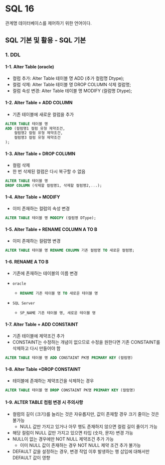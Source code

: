 # SQL 16

관계명 데이터베이스를 제어하기 위한 언어이다.

## SQL 기본 및 활용 - SQL 기본

### 1. DDL

#### 1-1. Alter Table (oracle)

-  컬럼 추가:  Alter Table 테이블 명 ADD (추가 컬럼명 Dtype);
- 컬럼 삭제:  Alter Table 테이블 명 DROP COLUMN 삭제 컬럼명;
- 컬럼 속성 변경: Alter Table 테이블 명 MODIFY (컬럼명 Dtype);

#### 1-2. Alter Table + ADD COLUMN 

- 기존 테이블에 새로운 컬럼을 추가

```sql
ALTER TABLE 테이블 명
ADD (컬럼명1 컬럼 유형 제약조건,
	컬럼명2 컬럼 유형 제약조건,
	컬럼명3 컬럼 유형 제약조건
);
```

#### 1-3. Alter Table + DROP COLUMN 

- 컬럼 삭제
- 한 번 삭제된 컬럼은 다시 복구할 수 없음

```sql
ALTER TABLE 테이블 명
DROP COLUMN (삭제할 컬럼명1, 삭제할 컬럼명2,...);
```

#### 1-4. Alter Table + MODIFY

- 이미 존재하는 컬럼의 속성 변경

```sql
ALTER TABLE 테이블 명 MODIFY (컬럼명 DType);
```

#### 1-5. Alter Table + RENAME COLUMN A TO B

- 이미 존재하는 컬럼명 변경

```sql
ALTER TABLE 테이블 명 RENAME COLUMN 기존 컬럼명 TO 새로운 컬럼명;
```

#### 1-6. RENAME A TO B

- 기존에 존재하는 테이블의 이름 변경

- `oracle`

  - ```sql
    RENAME 기존 테이블 명 TO 새로운 테이블 명 
    ```

- `SQL Server`

  - ```sql
    SP_NAME 기존 테이블 명, 새로운 테이블 명 
    ```

#### 1-7. Alter Table + ADD CONSTAINT

- 기존 테이블에 제약조건 추가
- CONSTAINT는 수정하는 개념이 없으므로 수정을 원한다면 기존 CONSTAINT를 삭제하고 다시 만들어야 함

```sql
ALTER TABLE 테이블 명 ADD CONSTAINT PK명 PRIMARY KEY (컬럼명)
```

#### 1-8. Alter Table +DROP CONSTAINT

- 테이블에 존재하는 제약조건을 삭제하는 경우

```sql
ALTER TABLE 테이블 명 DROP CONSTAINT PK명 PRIMARY KEY (컬럼명)
```

#### 1-9. ALTER TABLE 컴럼 변경 시 주의사항

- 컬럼의 길이 (크기)를 늘리는 것은 자유롭지만, 값이 존재할 경우 크기 줄이는 것은 불가능
  - NULL 값만 가지고 있거나 아무 행도 존재하지 않으면 컬럼 길이 줄이기 가능
- 해당 컬럼이 NULL 값만 가지고 있으면 타입 (숫자, 문자) 변경 가능
- NULL이 없는 경우에만 NOT NULL 제약조건 추가 가능
  - 이미 NULL 값이 존재하는 경우 NOT NULL 제약 조건 추가 불가능
- DEFAULT 값을 설정하는 경우, 변경 작업 이후 발생하는 행 삽입에 대해서만 DEFAULT 값이 영향
